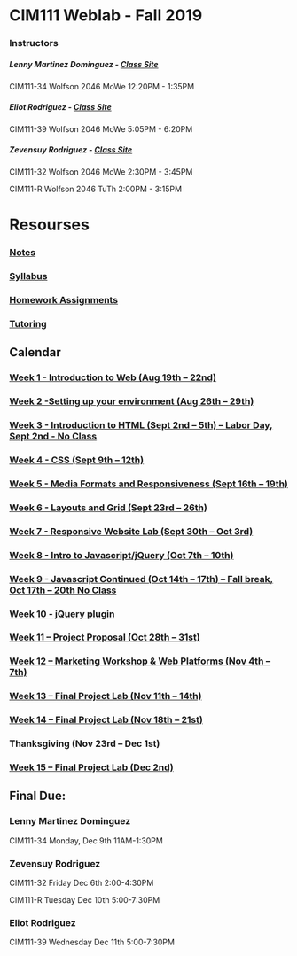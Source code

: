 # CIM111 Weblab - Fall 2019

### Instructors

##### Lenny Martinez Dominguez - [Class Site]()

CIM111-34 Wolfson 2046 MoWe 12:20PM - 1:35PM

##### Eliot Rodriguez - [Class Site](https://github.com/eliot84/Weblab)

CIM111-39 Wolfson 2046 MoWe 5:05PM - 6:20PM

##### Zevensuy Rodriguez - [Class Site](https://github.com/zevenrodriguez/Weblab)

CIM111-32 Wolfson 2046 MoWe 2:30PM - 3:45PM

CIM111-R Wolfson 2046 TuTh 2:00PM - 3:15PM

# Resourses
###  [Notes](https://github.com/UMInteractive/Weblab/tree/master/notes)
###  [Syllabus](https://github.com/UMInteractive/Weblab/blob/master/CIM111-General-Weblab.pdf)
###  [Homework Assignments](https://github.com/UMInteractive/Weblab/blob/master/notes/0-Assignments.md)
### [Tutoring](https://github.com/UMInteractive/Weblab/blob/master/notes/Tutoring.md)

## Calendar

### [Week 1 - Introduction to Web (Aug 19th – 22nd)](https://github.com/UMInteractive/Weblab/blob/master/notes/1-Intro-to-the-WWW.md)

### [Week 2 -Setting up your environment (Aug 26th – 29th)](https://github.com/UMInteractive/Weblab/blob/master/notes/Setting-Up-Your-Environment.md)

### [Week 3 - Introduction to HTML (Sept 2nd – 5th) – Labor Day, Sept 2nd - No Class](https://github.com/UMInteractive/Weblab/blob/master/notes/2-HTML.md)

### [Week 4 - CSS (Sept 9th – 12th)](https://github.com/UMInteractive/Weblab/blob/master/notes/3-CSS.md)

### [Week 5 - Media Formats and Responsiveness (Sept 16th – 19th)](https://github.com/UMInteractive/Weblab/blob/master/notes/4-Media-Queries.md)

### [Week 6 - Layouts and Grid (Sept 23rd – 26th)](https://github.com/UMInteractive/Weblab/blob/master/notes/5-Layout.md)

### [Week 7 - Responsive Website Lab (Sept 30th – Oct 3rd)](https://github.com/UMInteractive/Weblab/blob/master/notes/0-Assignments.md#responsive-site)

### [Week 8 - Intro to Javascript/jQuery (Oct 7th – 10th)](https://github.com/UMInteractive/Weblab/blob/master/notes/6-Javascript.md)

### [Week 9 - Javascript Continued (Oct 14th – 17th) – Fall break, Oct 17th – 20th No Class](https://github.com/UMInteractive/Weblab/blob/master/notes/6-Javascript.md)

### [Week 10 - jQuery plugin](https://github.com/UMInteractive/Weblab/blob/master/notes/7-jQuery-Plugins.md)

### [Week 11 – Project Proposal (Oct 28th – 31st)](https://github.com/UMInteractive/Weblab/blob/master/notes/0-Assignments.md#creative-brief-wireframe-inspirations)

### [Week 12 – Marketing Workshop & Web Platforms (Nov 4th – 7th)](https://github.com/UMInteractive/Weblab/blob/master/notes/9-S.E.O..md)

### [Week 13 – Final Project Lab (Nov 11th – 14th)](https://github.com/UMInteractive/Weblab/blob/master/notes/0-Assignments.md#final-project-300-points)

### [Week 14 – Final Project Lab (Nov 18th – 21st)](https://github.com/UMInteractive/Weblab/blob/master/notes/0-Assignments.md#final-project-300-points)

### Thanksgiving (Nov 23rd – Dec 1st)

### [Week 15 –  Final Project Lab (Dec 2nd)](https://github.com/UMInteractive/Weblab/blob/master/notes/0-Assignments.md#final-project-300-points)

## Final Due:
### Lenny Martinez Dominguez

CIM111-34 Monday, Dec 9th 11AM-1:30PM

### Zevensuy Rodriguez

CIM111-32 Friday Dec 6th 2:00-4:30PM

CIM111-R Tuesday Dec 10th 5:00-7:30PM

### Eliot Rodriguez

CIM111-39 Wednesday Dec 11th 5:00-7:30PM

